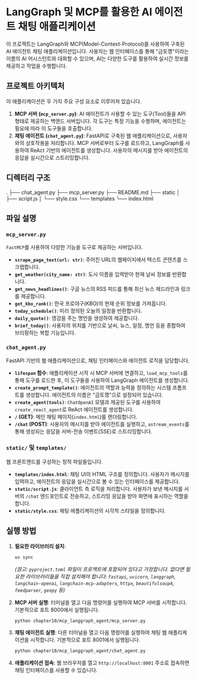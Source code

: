 # LangGraph 및 MCP를 활용한 AI 에이전트 채팅 애플리케이션

이 프로젝트는 LangGraph와 MCP(Model-Context-Protocol)를 사용하여 구축된 AI 에이전트 채팅 애플리케이션입니다. 사용자는 웹 인터페이스를 통해 "금토깽"이라는 이름의 AI 어시스턴트와 대화할 수 있으며, AI는 다양한 도구를 활용하여 실시간 정보를 제공하고 작업을 수행합니다.

## 프로젝트 아키텍처

이 애플리케이션은 두 가지 주요 구성 요소로 이루어져 있습니다.

1.  **MCP 서버 (`mcp_server.py`)**: AI 에이전트가 사용할 수 있는 도구(Tool)들을 API 형태로 제공하는 백엔드 서버입니다. 각 도구는 특정 기능을 수행하며, 에이전트는 필요에 따라 이 도구들을 호출합니다.
2.  **채팅 에이전트 (`chat_agent.py`)**: FastAPI로 구축된 웹 애플리케이션으로, 사용자와의 상호작용을 처리합니다. MCP 서버로부터 도구를 로드하고, LangGraph를 사용하여 ReAct 기반의 에이전트를 생성합니다. 사용자의 메시지를 받아 에이전트의 응답을 실시간으로 스트리밍합니다.

## 디렉터리 구조 

.
├── chat_agent.py
├── mcp_server.py
├── README.md
├── static
│   ├── script.js
│   └── style.css
└── templates
    └── index.html

## 파일 설명

### `mcp_server.py`

`FastMCP`를 사용하여 다양한 기능을 도구로 제공하는 서버입니다.

-   **`scrape_page_text(url: str)`**: 주어진 URL의 웹페이지에서 텍스트 콘텐츠를 스크랩합니다.
-   **`get_weather(city_name: str)`**: 도시 이름을 입력받아 현재 날씨 정보를 반환합니다.
-   **`get_news_headlines()`**: 구글 뉴스의 RSS 피드를 통해 최신 뉴스 헤드라인과 링크를 제공합니다.
-   **`get_kbo_rank()`**: 한국 프로야구(KBO)의 현재 순위 정보를 가져옵니다.
-   **`today_schedule()`**: 미리 정의된 오늘의 일정을 반환합니다.
-   **`daily_quote()`**: 영감을 주는 명언을 생성하여 제공합니다.
-   **`brief_today()`**: 사용자의 위치를 기반으로 날씨, 뉴스, 일정, 명언 등을 종합하여 브리핑하는 복합 기능입니다.

### `chat_agent.py`

FastAPI 기반의 웹 애플리케이션으로, 채팅 인터페이스와 에이전트 로직을 담당합니다.

-   **`lifespan` 함수**: 애플리케이션 시작 시 MCP 서버에 연결하고, `load_mcp_tools`를 통해 도구를 로드한 후, 이 도구들을 사용하여 LangGraph 에이전트를 생성합니다.
-   **`create_prompt_template()`**: 에이전트의 역할과 능력을 정의하는 시스템 프롬프트를 생성합니다. 에이전트의 이름은 "금토깽"으로 설정되어 있습니다.
-   **`create_agent(tools)`**: `ChatOpenAI` 모델과 제공된 도구를 사용하여 `create_react_agent`로 ReAct 에이전트를 생성합니다.
-   **`/` (GET)**: 메인 채팅 페이지(`index.html`)를 렌더링합니다.
-   **`/chat` (POST)**: 사용자의 메시지를 받아 에이전트를 실행하고, `astream_events`를 통해 생성되는 응답을 서버-전송 이벤트(SSE)로 스트리밍합니다.

### `static/` 및 `templates/`

웹 프론트엔드를 구성하는 정적 파일들입니다.

-   **`templates/index.html`**: 채팅 UI의 HTML 구조를 정의합니다. 사용자가 메시지를 입력하고, 에이전트의 응답을 실시간으로 볼 수 있는 인터페이스를 제공합니다.
-   **`static/script.js`**: 클라이언트 측 로직을 처리합니다. 사용자가 보낸 메시지를 서버의 `/chat` 엔드포인트로 전송하고, 스트리밍 응답을 받아 화면에 표시하는 역할을 합니다.
-   **`static/style.css`**: 채팅 애플리케이션의 시각적 스타일을 정의합니다.

## 실행 방법

1.  **필요한 라이브러리 설치**:
    ```bash
    uv sync
    ```
    *(참고: `pyproject.toml` 파일이 프로젝트에 포함되어 있다고 가정합니다. 없다면 필요한 라이브러리들을 직접 설치해야 합니다: `fastapi`, `uvicorn`, `langgraph`, `langchain-openai`, `langchain-mcp-adapters`, `httpx`, `beautifulsoup4`, `feedparser`, `geopy` 등)*

2.  **MCP 서버 실행**:
    터미널을 열고 다음 명령어를 실행하여 MCP 서버를 시작합니다. 기본적으로 포트 8000에서 실행됩니다.
    ```bash
    python chapter10/mcp_langgraph_agent/mcp_server.py
    ```

3.  **채팅 에이전트 실행**:
    다른 터미널을 열고 다음 명령어를 실행하여 채팅 웹 애플리케이션을 시작합니다. 기본적으로 포트 8001에서 실행됩니다.
    ```bash
    python chapter10/mcp_langgraph_agent/chat_agent.py
    ```

4.  **애플리케이션 접속**:
    웹 브라우저를 열고 `http://localhost:8001` 주소로 접속하면 채팅 인터페이스를 사용할 수 있습니다.
